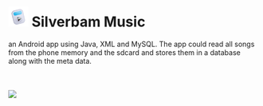# <img src="https://raw.githubusercontent.com/RatulGhosh/Silverbam_Music/master/res/drawable/musicicon.png" width="40" /> Silverbam Music

an Android app using Java, XML and MySQL. The app could read all songs from the phone memory and the sdcard and stores them in a database along with the meta data.

# <img src="https://img.shields.io/badge/license-MIT-blue.svg?style=flat" width="80" />
